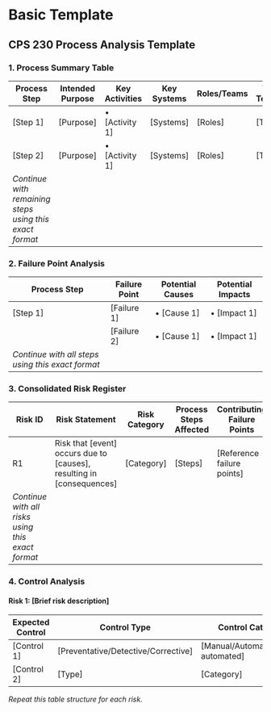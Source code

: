 # Basic Template

## CPS 230 Process Analysis Template

### 1. Process Summary Table

| Process Step | Intended Purpose | Key Activities   | Key Systems | Roles/Teams | Tools & Templates | Dependencies |
|--------------|------------------|------------------|-------------|-------------|-------------------|--------------|
| [Step 1]   | [Purpose]        | • [Activity 1]   | [Systems]   | [Roles]     | [Tools]           | [Dependencies] |
| [Step 2]   | [Purpose]        | • [Activity 1]   | [Systems]   | [Roles]     | [Tools]           | [Dependencies] |
| *Continue with remaining steps using this exact format* |  |  |  |  |  |  |

### 2. Failure Point Analysis

| Process Step | Failure Point | Potential Causes | Potential Impacts |
|--------------|---------------|------------------|-------------------|
| [Step 1]   | [Failure 1]   | • [Cause 1]     | • [Impact 1]      |
|            | [Failure 2]   | • [Cause 1]     | • [Impact 1]      |
| *Continue with all steps using this exact format* |  |  |  |

### 3. Consolidated Risk Register

| Risk ID | Risk Statement | Risk Category | Process Steps Affected | Contributing Failure Points |
|---------|----------------|---------------|------------------------|-----------------------------|
| R1      | Risk that [event] occurs due to [causes], resulting in [consequences] | [Category] | [Steps] | [Reference failure points] |
| *Continue with all risks using this exact format* |  |  |  |  |

### 4. Control Analysis

#### Risk 1: [Brief risk description]

| Expected Control | Control Type                           | Control Category          | Process Evidence | Gap Analysis                 | Next Steps |
|------------------|----------------------------------------|---------------------------|------------------|------------------------------|------------|
| [Control 1]      | [Preventative/Detective/Corrective]    | [Manual/Automated/Semi-automated] | [Evidence]       | [Present/Partial/No evidence] | [Steps]    |
| [Control 2]      | [Type]                                 | [Category]                | [Evidence]       | [Analysis]                   | [Steps]    |

*Repeat this table structure for each risk.*